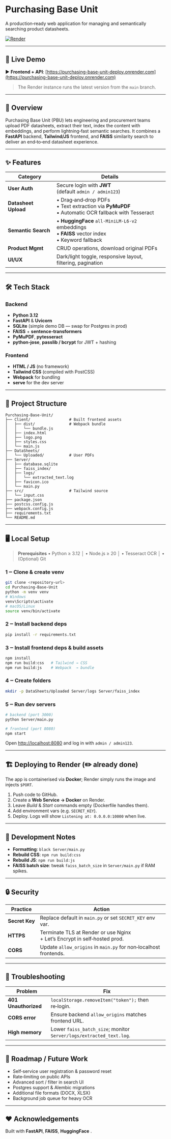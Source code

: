 # Purchasing Base Unit

A production‑ready web application for managing and semantically searching product datasheets.

[![Render](https://img.shields.io/badge/Deployed%20on-Render-46b1ff?logo=render\&logoColor=white)](https://purchasing-base-unit-deploy.onrender.com)

---

## 🚀 Live Demo

▶️ **Frontend + API**: [https://purchasing-base-unit-deploy.onrender.com](https://purchasing-base-unit-deploy.onrender.com)

> The Render instance runs the latest version from the `main` branch.

---

## 📖 Overview

Purchasing Base Unit (PBU) lets engineering and procurement teams upload PDF datasheets, extract their text, index the content with embeddings, and perform lightning‑fast semantic searches.  It combines a **FastAPI** backend, **Tailwind/JS** frontend, and **FAISS** similarity search to deliver an end‑to‑end datasheet experience.

---

## ✨ Features

| Category             | Details                                                                                              |
| -------------------- | ---------------------------------------------------------------------------------------------------- |
| **User Auth**        | Secure login with **JWT** (default `admin / admin123`)                                               |
| **Datasheet Upload** | • Drag‑and‑drop PDFs<br>• Text extraction via **PyMuPDF**<br>• Automatic OCR fallback with Tesseract |
| **Semantic Search**  | • **HuggingFace** `all‑MiniLM‑L6‑v2` embeddings<br>• **FAISS** vector index<br>• Keyword fallback    |
| **Product Mgmt**     | CRUD operations, download original PDFs                                                              |
| **UI/UX**            | Dark/light toggle, responsive layout, filtering, pagination                                          |

---

## 🛠️ Tech Stack

### Backend

* **Python 3.12**
* **FastAPI** & **Uvicorn**
* **SQLite** (simple demo DB — swap for Postgres in prod)
* **FAISS** + **sentence‑transformers**
* **PyMuPDF**, **pytesseract**
* **python‑jose**, **passlib / bcrypt** for JWT + hashing

### Frontend

* **HTML / JS** (no framework)
* **Tailwind CSS** (compiled with PostCSS)
* **Webpack** for bundling
* **serve** for the dev server

---

## 📂 Project Structure

```text
Purchasing-Base-Unit/
├── Client/                 # Built frontend assets
│   ├── dist/               # Webpack bundle
│   │   └── bundle.js
│   ├── index.html
│   ├── logo.png
│   ├── styles.css
│   └── main.js
├── DataSheets/
│   └── Uploaded/           # User PDFs
├── Server/
│   ├── database.sqlite
│   ├── faiss_index/
│   ├── logs/
│   │   └── extracted_text.log
│   ├── favicon.ico
│   └── main.py
├── src/                    # Tailwind source
│   └── input.css
├── package.json
├── postcss.config.js
├── webpack.config.js
├── requirements.txt
└── README.md
```

---

## 🖥️ Local Setup

> **Prerequisites**
> • Python ≥ 3.12  │  • Node.js ≥ 20  │  • Tesseract OCR  │  • (Optional) Git

### 1 ‒ Clone & create venv

```bash
git clone <repository‑url>
cd Purchasing-Base-Unit
python -m venv venv
# Windows
venv\Scripts\activate
# macOS/Linux
source venv/bin/activate
```

### 2 ‒ Install backend deps

```bash
pip install -r requirements.txt
```

### 3 ‒ Install frontend deps & build assets

```bash
npm install
npm run build:css   # Tailwind → CSS
npm run build:js    # Webpack  → bundle
```

### 4 ‒ Create folders

```bash
mkdir -p DataSheets/Uploaded Server/logs Server/faiss_index
```

### 5 ‒ Run dev servers

```bash
# backend (port 3000)
python Server/main.py

# frontend (port 8080)
npm start
```

Open [http://localhost:8080](http://localhost:8080) and log in with `admin / admin123`.

---

## 🏗️ Deploying to Render (✏️ already done)

The app is containerised via **Docker**; Render simply runs the image and injects `$PORT`.

1. Push code to GitHub.
2. Create a **Web Service → Docker** on Render.
3. Leave *Build* & *Start* commands empty (Dockerfile handles them).
4. Add environment vars (e.g. `SECRET_KEY`).
5. Deploy.  Logs will show `Listening at: 0.0.0.0:10000` when live.

---

## 📝 Development Notes

* **Formatting**: `black Server/main.py`
* **Rebuild CSS**: `npm run build:css`
* **Rebuild JS**:  `npm run build:js`
* **FAISS batch size**: tweak `faiss_batch_size` in `Server/main.py` if RAM spikes.

---

## 🔒 Security

| Practice       | Action                                                                    |
| -------------- | ------------------------------------------------------------------------- |
| **Secret Key** | Replace default in `main.py` or set `SECRET_KEY` env var.                 |
| **HTTPS**      | Terminate TLS at Render or use Nginx + Let’s Encrypt in self‑hosted prod. |
| **CORS**       | Update `allow_origins` in `main.py` for non‑localhost frontends.          |

---

## 🐞 Troubleshooting

| Problem              | Fix                                                                 |
| -------------------- | ------------------------------------------------------------------- |
| **401 Unauthorized** | `localStorage.removeItem("token");` then re‑login.                  |
| **CORS error**       | Ensure backend `allow_origins` matches frontend URL.                |
| **High memory**      | Lower `faiss_batch_size`; monitor `Server/logs/extracted_text.log`. |

---

## 🌱 Roadmap / Future Work

* Self‑service user registration & password reset
* Rate‑limiting on public APIs
* Advanced sort / filter in search UI
* Postgres support & Alembic migrations
* Additional file formats (DOCX, XLSX)
* Background job queue for heavy OCR

---

## ❤️ Acknowledgements

Built with **FastAPI**, **FAISS**, **HuggingFace** .



